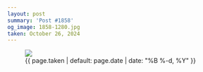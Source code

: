 ```yaml
---
layout: post
summary: 'Post #1858'
og_image: 1858-1280.jpg
taken: October 26, 2024
---
```


<figure class="post" data-src="{{ site.assets_url }}/{{ page.og_image }}" data-sub-html="#caption-1858">
<img sizes="(min-width: 700px) 50vw, calc(100vw - 2rem)" src="{{ site.assets_url }}/1858-640.jpg" srcset="{{ site.assets_url }}/1858-320.jpg 320w, {{ site.assets_url }}/1858-640.jpg 640w, {{ site.assets_url }}/1858-960.jpg 960w, {{ site.assets_url }}/1858-1280.jpg 1280w" />
<figcaption id="caption-1858">
<time>{{ page.taken | default: page.date | date: "%B %-d, %Y" }}</time>
</figcaption>
</figure>

